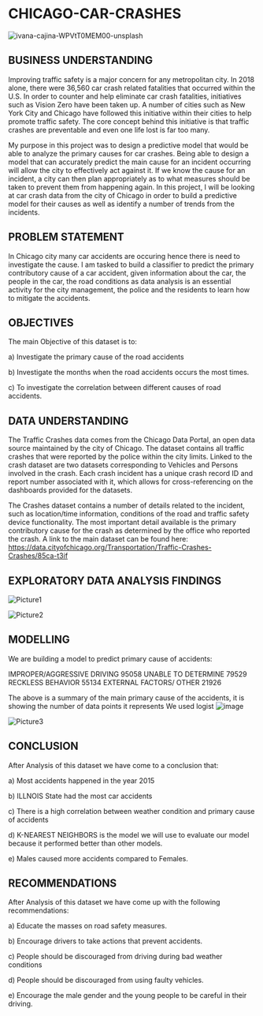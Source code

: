 # CHICAGO-CAR-CRASHES

![ivana-cajina-WPVtT0MEM00-unsplash](https://github.com/christinekirimi/CHICAGO-CAR-CRASHES/assets/136499900/33c89d79-aaca-4b6d-b045-fa8134a50aed)

## BUSINESS UNDERSTANDING

Improving traffic safety is a major concern for any metropolitan city. In 2018 alone, there were 36,560 car crash related fatalities that occurred within the U.S. In order to counter and help eliminate car crash fatalities, initiatives such as Vision Zero have been taken up. A number of cities such as New York City and Chicago have followed this initiative within their cities to help promote traffic safety. The core concept behind this initiative is that traffic crashes are preventable and even one life lost is far too many.

My purpose in this project was to design a predictive model that would be able to analyze the primary causes for car crashes. Being able to design a model that can accurately predict the main cause for an incident occurring will allow the city to effectively act against it. If we know the cause for an incident, a city can then plan appropriately as to what measures should be taken to prevent them from happening again. In this project, I will be looking at car crash data from the city of Chicago in order to build a predictive model for their causes as well as identify a number of trends from the incidents.

## PROBLEM STATEMENT

In Chicago city many car accidents are occuring hence there is need to investigate the cause. I am tasked to build a classifier to predict the primary contributory cause of a car accident, given information about the car, the people in the car, the road conditions as data analysis is an essential activity for the city management, the police and the residents to learn how to mitigate the accidents.

## OBJECTIVES
The main Objective of this dataset is to:

a) Investigate the primary cause of the road accidents

b) Investigate the months when the road accidents occurs the most times.

c) To investigate the correlation between different causes of road accidents.


## DATA UNDERSTANDING
The Traffic Crashes data comes from the Chicago Data Portal, an open data source maintained by the city of Chicago. The dataset contains all traffic crashes that were reported by the police within the city limits. Linked to the crash dataset are two datasets corresponding to Vehicles and Persons involved in the crash. Each crash incident has a unique crash record ID and report number associated with it, which allows for cross-referencing on the dashboards provided for the datasets.

The Crashes dataset contains a number of details related to the incident, such as location/time information, conditions of the road and traffic safety device functionality. The most important detail available is the primary contributory cause for the crash as determined by the office who reported the crash.
A link to the main dataset can be found here: https://data.cityofchicago.org/Transportation/Traffic-Crashes-Crashes/85ca-t3if

## EXPLORATORY DATA ANALYSIS FINDINGS
![Picture1](https://github.com/christinekirimi/CHICAGO-CAR-CRASHES/assets/136499900/44ea24ea-bead-41e5-a440-03b32e3c61e9)

![Picture2](https://github.com/christinekirimi/CHICAGO-CAR-CRASHES/assets/136499900/1dd482cb-b064-478a-9a40-c4a5d597727e)

## MODELLING
We are building a model to predict primary cause of accidents:

IMPROPER/AGGRESSIVE DRIVING    95058
UNABLE TO DETERMINE                      79529
RECKLESS BEHAVIOR                          55134
EXTERNAL FACTORS/ OTHER             21926


The above is a summary of the main primary cause of the accidents, it is showing the number of data points it represents
We used logist
![image](https://github.com/christinekirimi/CHICAGO-CAR-CRASHES/assets/136499900/f2a6dafa-482c-4a78-ae12-f783628c74cd)


![Picture3](https://github.com/christinekirimi/CHICAGO-CAR-CRASHES/assets/136499900/8a4e0af4-1928-4007-bea2-456273a85e80)



## CONCLUSION
After Analysis of this dataset we have come to a conclusion that:

a) Most accidents happened in the year 2015

b) ILLNOIS  State had the most car accidents

c) There is a high correlation between weather condition and primary cause of accidents

d) K-NEAREST NEIGHBORS is the model we will use to evaluate our model because it performed better than other models.

e) Males caused more accidents compared to Females.

## RECOMMENDATIONS

After Analysis of this dataset we have come up with the following recommendations:

a) Educate the masses on road safety measures.

b) Encourage drivers to take actions that prevent accidents.

c) People should be discouraged from driving during bad weather conditions

d) People should be discouraged from using faulty vehicles.

e) Encourage the male gender and the young people to be careful in their driving.




